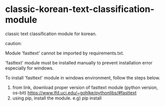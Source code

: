 # classic-korean-text-classification-module
classic text classification module for korean.

caution:

Module 'fasttext' cannot be imported by requirements.txt. 

'fasttext' module must be installed manually to prevent installation error especially for windows.

To install 'fasttext' module in windows environment, follow the steps below.

1. from link, download proper version of fasttext module (python version, os-bit) 
   https://www.lfd.uci.edu/~gohlke/pythonlibs/#fasttext
2. using pip, install the module.
   e.g) pip install <YOURMODULEPATH>
